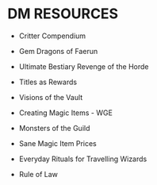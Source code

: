 # DM RESOURCES

* Critter Compendium

* Gem Dragons of Faerun

* Ultimate Bestiary Revenge of the Horde

* Titles as Rewards

* Visions of the Vault

* Creating Magic Items - WGE

* Monsters of the Guild

* Sane Magic Item Prices

* Everyday Rituals for Travelling Wizards

* Rule of Law

